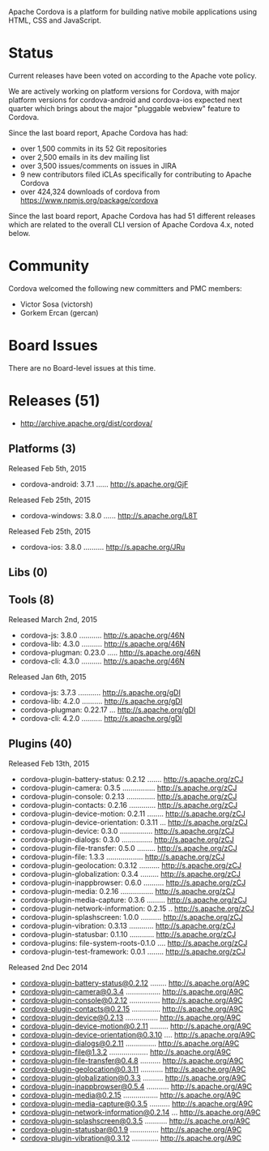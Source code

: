 Apache Cordova is a platform for building native mobile applications using 
HTML, CSS and JavaScript.

# Status

Current releases have been voted on according to the Apache vote policy. 

We are actively working on platform versions for Cordova, with major platform versions for cordova-android and cordova-ios expected next quarter which brings about the major "pluggable webview" feature to Cordova.

Since the last board report, Apache Cordova has had:

- over 1,500 commits in its 52 Git repositories
- over 2,500 emails in its dev mailing list
- over 3,500 issues/comments on issues in JIRA
- 9 new contributors filed iCLAs specifically for contributing to 
Apache Cordova
- over 424,324 downloads of cordova from https://www.npmjs.org/package/cordova

Since the last board report, Apache Cordova has had 51 different releases 
which are related to the overall CLI version of Apache Cordova 4.x, noted
below.

# Community

Cordova welcomed the following new committers and PMC members:

- Victor Sosa (victorsh)
- Gorkem Ercan (gercan)

# Board Issues

There are no Board-level issues at this time.

# Releases (51)

- http://archive.apache.org/dist/cordova/

## Platforms (3)

Released Feb 5th, 2015

-  cordova-android: 3.7.1 ...... http://s.apache.org/GjF

Released Feb 25th, 2015

-  cordova-windows: 3.8.0 ...... http://s.apache.org/L8T

Released Feb 25th, 2015

-  cordova-ios: 3.8.0 .......... http://s.apache.org/JRu


## Libs (0)

## Tools (8)

Released March 2nd, 2015

- cordova-js: 3.8.0 ........... http://s.apache.org/46N
- cordova-lib: 4.3.0 .......... http://s.apache.org/46N
- cordova-plugman: 0.23.0 ..... http://s.apache.org/46N
- cordova-cli: 4.3.0 .......... http://s.apache.org/46N

Released Jan 6th, 2015

- cordova-js: 3.7.3 ........... http://s.apache.org/gDI
- cordova-lib: 4.2.0 .......... http://s.apache.org/gDI
- cordova-plugman: 0.22.17  ... http://s.apache.org/gDI
- cordova-cli: 4.2.0 .......... http://s.apache.org/gDI
 
## Plugins (40)

Released Feb 13th, 2015

- cordova-plugin-battery-status: 0.2.12 ....... http://s.apache.org/zCJ
- cordova-plugin-camera: 0.3.5 ................ http://s.apache.org/zCJ
- cordova-plugin-console: 0.2.13 .............. http://s.apache.org/zCJ
- cordova-plugin-contacts: 0.2.16 ............. http://s.apache.org/zCJ
- cordova-plugin-device-motion: 0.2.11 ........ http://s.apache.org/zCJ
- cordova-plugin-device-orientation: 0.3.11 ... http://s.apache.org/zCJ
- cordova-plugin-device: 0.3.0 ................ http://s.apache.org/zCJ
- cordova-plugin-dialogs: 0.3.0 ............... http://s.apache.org/zCJ
- cordova-plugin-file-transfer: 0.5.0 ......... http://s.apache.org/zCJ
- cordova-plugin-file: 1.3.3 .................. http://s.apache.org/zCJ
- cordova-plugin-geolocation: 0.3.12 .......... http://s.apache.org/zCJ
- cordova-plugin-globalization: 0.3.4 ......... http://s.apache.org/zCJ
- cordova-plugin-inappbrowser: 0.6.0 .......... http://s.apache.org/zCJ
- cordova-plugin-media: 0.2.16 ................ http://s.apache.org/zCJ
- cordova-plugin-media-capture: 0.3.6 ......... http://s.apache.org/zCJ
- cordova-plugin-network-information: 0.2.15 .. http://s.apache.org/zCJ
- cordova-plugin-splashscreen: 1.0.0 .......... http://s.apache.org/zCJ
- cordova-plugin-vibration: 0.3.13 ............ http://s.apache.org/zCJ
- cordova-plugin-statusbar: 0.1.10 ............ http://s.apache.org/zCJ
- cordova-plugins: file-system-roots-0.1.0 .... http://s.apache.org/zCJ
- cordova-plugin-test-framework: 0.0.1 ........ http://s.apache.org/zCJ

Released 2nd Dec 2014

- cordova-plugin-battery-status@0.2.12 ........ http://s.apache.org/A9C
- cordova-plugin-camera@0.3.4 ................. http://s.apache.org/A9C
- cordova-plugin-console@0.2.12 ............... http://s.apache.org/A9C
- cordova-plugin-contacts@0.2.15 .............. http://s.apache.org/A9C
- cordova-plugin-device@0.2.13 ................ http://s.apache.org/A9C
- cordova-plugin-device-motion@0.2.11 ......... http://s.apache.org/A9C
- cordova-plugin-device-orientation@0.3.10 .... http://s.apache.org/A9C
- cordova-plugin-dialogs@0.2.11 ............... http://s.apache.org/A9C
- cordova-plugin-file@1.3.2 ................... http://s.apache.org/A9C
- cordova-plugin-file-transfer@0.4.8 .......... http://s.apache.org/A9C
- cordova-plugin-geolocation@0.3.11 ........... http://s.apache.org/A9C
- cordova-plugin-globalization@0.3.3 .......... http://s.apache.org/A9C
- cordova-plugin-inappbrowser@0.5.4 ........... http://s.apache.org/A9C
- cordova-plugin-media@0.2.15 ................. http://s.apache.org/A9C
- cordova-plugin-media-capture@0.3.5 .......... http://s.apache.org/A9C
- cordova-plugin-network-information@0.2.14 ... http://s.apache.org/A9C
- cordova-plugin-splashscreen@0.3.5 ........... http://s.apache.org/A9C
- cordova-plugin-statusbar@0.1.9 .............. http://s.apache.org/A9C
- cordova-plugin-vibration@0.3.12 ............. http://s.apache.org/A9C
